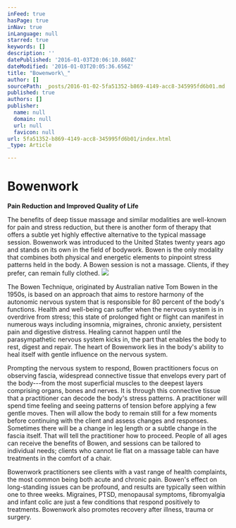 ```yaml
---
inFeed: true
hasPage: true
inNav: true
inLanguage: null
starred: true
keywords: []
description: ''
datePublished: '2016-01-03T20:06:10.860Z'
dateModified: '2016-01-03T20:05:36.656Z'
title: "Bowenwork\_"
author: []
sourcePath: _posts/2016-01-02-5fa51352-b869-4149-acc8-345995fd6b01.md
published: true
authors: []
publisher:
  name: null
  domain: null
  url: null
  favicon: null
url: 5fa51352-b869-4149-acc8-345995fd6b01/index.html
_type: Article

---
```

# Bowenwork 

**Pain Reduction and Improved Quality of Life**

The benefits of deep tissue massage and similar modalities are well-known for pain and stress reduction, but there is another form of therapy that offers a subtle yet highly effective alternative to the typical massage session. Bowenwork was introduced to the United States twenty years ago and stands on its own in the field of bodywork. Bowen is the only modality that combines both physical and energetic elements to pinpoint stress patterns held in the body. A Bowen session is not a massage. Clients, if they prefer, can remain fully clothed.
![](https://the-grid-user-content.s3-us-west-2.amazonaws.com/417cf230-7b7e-4b2b-b7f7-fff4ea3467a5.jpg)

The Bowen Technique, originated by Australian native Tom Bowen in the 1950s, is based on an approach that aims to restore harmony of the autonomic nervous system that is responsible for 80 percent of the body's functions. Health and well-being can suffer when the nervous system is in overdrive from stress; this state of prolonged fight or flight can manifest in numerous ways including insomnia, migraines, chronic anxiety, persistent pain and digestive distress. Healing cannot happen until the parasympathetic nervous system kicks in, the part that enables the body to rest, digest and repair. The heart of Bowenwork lies in the body's ability to heal itself with gentle influence on the nervous system.

Prompting the nervous system to respond, Bowen practitioners focus on observing fascia, widespread connective tissue that envelops every part of the body---from the most superficial muscles to the deepest layers comprising organs, bones and nerves. It is through this connective tissue that a practitioner can decode the body's stress patterns. A practitioner will spend time feeling and seeing patterns of tension before applying a few gentle moves. Then will allow the body to remain still for a few moments before continuing with the client and assess changes and responses. Sometimes there will be a change in leg length or a subtle change in the fascia itself. That will tell the practitioner how to proceed. People of all ages can receive the benefits of Bowen, and sessions can be tailored to individual needs; clients who cannot lie flat on a massage table can have treatments in the comfort of a chair.

Bowenwork practitioners see clients with a vast range of health complaints, the most common being both acute and chronic pain. Bowen's effect on long-standing issues can be profound, and results are typically seen within one to three weeks. Migraines, PTSD, menopausal symptoms, fibromyalgia and infant colic are just a few conditions that respond positively to treatments. Bowenwork also promotes recovery after illness, trauma or surgery.